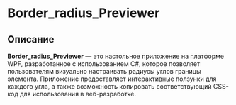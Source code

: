 # Border_radius_Previewer

## Описание

**Border_radius_Previewer** — это настольное приложение на платформе WPF, разработанное с использованием C#, которое позволяет пользователям визуально настраивать радиусы углов границы элемента. Приложение предоставляет интерактивные ползунки для каждого угла, а также возможность копировать соответствующий CSS-код для использования в веб-разработке.

